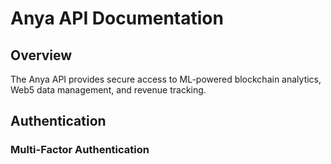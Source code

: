 # Anya API Documentation

## Overview
The Anya API provides secure access to ML-powered blockchain analytics, Web5 data management, and revenue tracking.

## Authentication

### Multi-Factor Authentication
